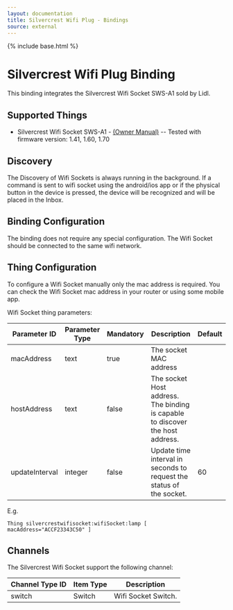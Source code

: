 ```yaml
---
layout: documentation
title: Silvercrest Wifi Plug - Bindings
source: external
---
```


<!-- Attention authors: Do not edit directly. Please add your changes to the appropriate source repository -->

{% include base.html %}

# Silvercrest Wifi Plug Binding

This binding integrates the Silvercrest Wifi Socket SWS-A1 sold by Lidl.

## Supported Things

- Silvercrest Wifi Socket SWS-A1 - [(Owner Manual)](http://www.lidl-service.com/static/118127777/103043_FI.pdf)   --   Tested with firmware version: 1.41, 1.60, 1.70


## Discovery

The Discovery of Wifi Sockets is always running in the background. If a command is sent to wifi socket using the android/ios app or if the physical button in the device is pressed, the device will be recognized and will be placed in the Inbox.

## Binding Configuration

The binding does not require any special configuration. The Wifi Socket should be connected to the same wifi network.

## Thing Configuration

To configure a Wifi Socket manually only the mac address is required. You can check the Wifi Socket mac address in your router or using some mobile app.

Wifi Socket thing parameters:

| Parameter ID | Parameter Type | Mandatory | Description | Default |
|--------------|----------------|------|------------------|-----|
| macAddress | text | true | The socket MAC address |  |
| hostAddress | text | false | The socket Host address. The binding is capable to discover the host address. |  |
| updateInterval | integer | false | Update time interval in seconds to request the status of the socket. | 60 |


E.g.

```
Thing silvercrestwifisocket:wifiSocket:lamp [ macAddress="ACCF23343C50" ]
```

## Channels

The Silvercrest Wifi Socket support the following channel:

| Channel Type ID | Item Type    | Description  |
|-----------------|------------------------|--------------|
| switch | Switch | Wifi Socket Switch. |